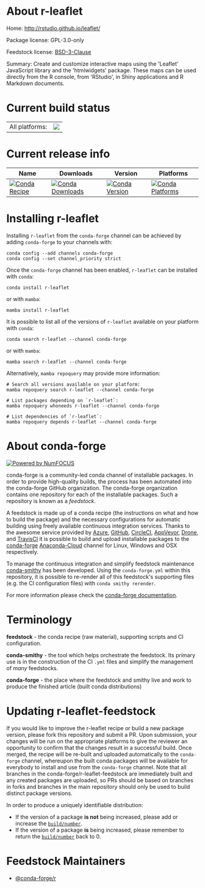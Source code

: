 About r-leaflet
===============

Home: http://rstudio.github.io/leaflet/

Package license: GPL-3.0-only

Feedstock license: [BSD-3-Clause](https://github.com/conda-forge/r-leaflet-feedstock/blob/main/LICENSE.txt)

Summary: Create and customize interactive maps using the 'Leaflet' JavaScript library and the 'htmlwidgets' package. These maps can be used directly from the R console, from 'RStudio', in Shiny applications and R Markdown documents.

Current build status
====================


<table><tr><td>All platforms:</td>
    <td>
      <a href="https://dev.azure.com/conda-forge/feedstock-builds/_build/latest?definitionId=1301&branchName=main">
        <img src="https://dev.azure.com/conda-forge/feedstock-builds/_apis/build/status/r-leaflet-feedstock?branchName=main">
      </a>
    </td>
  </tr>
</table>

Current release info
====================

| Name | Downloads | Version | Platforms |
| --- | --- | --- | --- |
| [![Conda Recipe](https://img.shields.io/badge/recipe-r--leaflet-green.svg)](https://anaconda.org/conda-forge/r-leaflet) | [![Conda Downloads](https://img.shields.io/conda/dn/conda-forge/r-leaflet.svg)](https://anaconda.org/conda-forge/r-leaflet) | [![Conda Version](https://img.shields.io/conda/vn/conda-forge/r-leaflet.svg)](https://anaconda.org/conda-forge/r-leaflet) | [![Conda Platforms](https://img.shields.io/conda/pn/conda-forge/r-leaflet.svg)](https://anaconda.org/conda-forge/r-leaflet) |

Installing r-leaflet
====================

Installing `r-leaflet` from the `conda-forge` channel can be achieved by adding `conda-forge` to your channels with:

```
conda config --add channels conda-forge
conda config --set channel_priority strict
```

Once the `conda-forge` channel has been enabled, `r-leaflet` can be installed with `conda`:

```
conda install r-leaflet
```

or with `mamba`:

```
mamba install r-leaflet
```

It is possible to list all of the versions of `r-leaflet` available on your platform with `conda`:

```
conda search r-leaflet --channel conda-forge
```

or with `mamba`:

```
mamba search r-leaflet --channel conda-forge
```

Alternatively, `mamba repoquery` may provide more information:

```
# Search all versions available on your platform:
mamba repoquery search r-leaflet --channel conda-forge

# List packages depending on `r-leaflet`:
mamba repoquery whoneeds r-leaflet --channel conda-forge

# List dependencies of `r-leaflet`:
mamba repoquery depends r-leaflet --channel conda-forge
```


About conda-forge
=================

[![Powered by
NumFOCUS](https://img.shields.io/badge/powered%20by-NumFOCUS-orange.svg?style=flat&colorA=E1523D&colorB=007D8A)](https://numfocus.org)

conda-forge is a community-led conda channel of installable packages.
In order to provide high-quality builds, the process has been automated into the
conda-forge GitHub organization. The conda-forge organization contains one repository
for each of the installable packages. Such a repository is known as a *feedstock*.

A feedstock is made up of a conda recipe (the instructions on what and how to build
the package) and the necessary configurations for automatic building using freely
available continuous integration services. Thanks to the awesome service provided by
[Azure](https://azure.microsoft.com/en-us/services/devops/), [GitHub](https://github.com/),
[CircleCI](https://circleci.com/), [AppVeyor](https://www.appveyor.com/),
[Drone](https://cloud.drone.io/welcome), and [TravisCI](https://travis-ci.com/)
it is possible to build and upload installable packages to the
[conda-forge](https://anaconda.org/conda-forge) [Anaconda-Cloud](https://anaconda.org/)
channel for Linux, Windows and OSX respectively.

To manage the continuous integration and simplify feedstock maintenance
[conda-smithy](https://github.com/conda-forge/conda-smithy) has been developed.
Using the ``conda-forge.yml`` within this repository, it is possible to re-render all of
this feedstock's supporting files (e.g. the CI configuration files) with ``conda smithy rerender``.

For more information please check the [conda-forge documentation](https://conda-forge.org/docs/).

Terminology
===========

**feedstock** - the conda recipe (raw material), supporting scripts and CI configuration.

**conda-smithy** - the tool which helps orchestrate the feedstock.
                   Its primary use is in the construction of the CI ``.yml`` files
                   and simplify the management of *many* feedstocks.

**conda-forge** - the place where the feedstock and smithy live and work to
                  produce the finished article (built conda distributions)


Updating r-leaflet-feedstock
============================

If you would like to improve the r-leaflet recipe or build a new
package version, please fork this repository and submit a PR. Upon submission,
your changes will be run on the appropriate platforms to give the reviewer an
opportunity to confirm that the changes result in a successful build. Once
merged, the recipe will be re-built and uploaded automatically to the
`conda-forge` channel, whereupon the built conda packages will be available for
everybody to install and use from the `conda-forge` channel.
Note that all branches in the conda-forge/r-leaflet-feedstock are
immediately built and any created packages are uploaded, so PRs should be based
on branches in forks and branches in the main repository should only be used to
build distinct package versions.

In order to produce a uniquely identifiable distribution:
 * If the version of a package **is not** being increased, please add or increase
   the [``build/number``](https://docs.conda.io/projects/conda-build/en/latest/resources/define-metadata.html#build-number-and-string).
 * If the version of a package **is** being increased, please remember to return
   the [``build/number``](https://docs.conda.io/projects/conda-build/en/latest/resources/define-metadata.html#build-number-and-string)
   back to 0.

Feedstock Maintainers
=====================

* [@conda-forge/r](https://github.com/conda-forge/r/)

